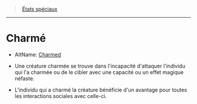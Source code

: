 ﻿---
!GenericItem
Name: Charmé
AltName: '[Charmed](srd_conditions_charmed.md)'
Id: conditions_hd.md#charmé
ParentLink: conditions_hd.md#États-spéciaux
ParentName: États spéciaux
NameLevel: 1
Attributes:
  Name: Charmé
  Markdown: >+
    # <!--Name-->Charmé<!--/Name-->


    - AltName: <!--AltName-->[Charmed](srd_conditions_charmed.md)<!--/AltName-->


    * Une créature charmée se trouve dans l'incapacité d'attaquer l'individu qui l'a charmée ou de le cibler avec une capacité ou un effet magique néfaste.


    * L'individu qui a charmé la créature bénéficie d'un avantage pour toutes les interactions sociales avec celle-ci.

  AltName: '[Charmed](srd_conditions_charmed.md)'
AttributesDictionary: >+
  Name: Charmé

  Markdown: >+

    # <!--Name-->Charmé<!--/Name-->





    - AltName: <!--AltName-->[Charmed](srd_conditions_charmed.md)<!--/AltName-->





    * Une créature charmée se trouve dans l'incapacité d'attaquer l'individu qui l'a charmée ou de le cibler avec une capacité ou un effet magique néfaste.





    * L'individu qui a charmé la créature bénéficie d'un avantage pour toutes les interactions sociales avec celle-ci.



  AltName: '[Charmed](srd_conditions_charmed.md)'

---
> [États spéciaux](hd_conditions.md)

---

# Charmé

- AltName: [Charmed](srd_conditions_charmed.md)

* Une créature charmée se trouve dans l'incapacité d'attaquer l'individu qui l'a charmée ou de le cibler avec une capacité ou un effet magique néfaste.

* L'individu qui a charmé la créature bénéficie d'un avantage pour toutes les interactions sociales avec celle-ci.

